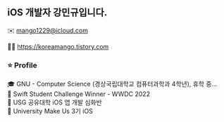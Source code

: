 ## iOS 개발자 강민규입니다.


✉️ mango1229@icloud.com

✍🏻 https://koreamango.tistory.com


### ⭐️ Profile
🎓 GNU - Computer Science (경상국립대학교 컴퓨터과학과 4학년), 휴학 중...
<br/>
🥇 Swift Student Challenge Winner - WWDC 2022
<br/>
🌱 USG 공유대학 iOS 앱 개발 심화반
<br/>
🏫 University Make Us 3기 iOS
<br/>

